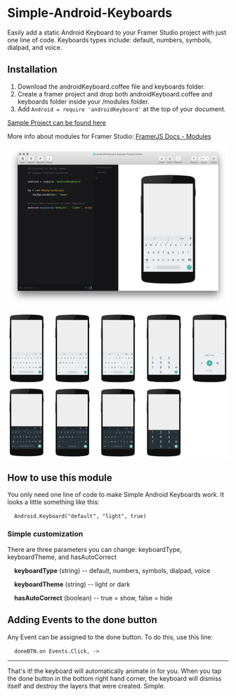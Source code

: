 # Simple-Android-Keyboards
Easily add a static Android Keyboard to your Framer Studio project with just one line of code. Keyboards types include: default, numbers, symbols, dialpad, and voice.

## Installation

1. Download the androidKeyboard.coffee file and keyboards folder.
2. Create a framer project and drop both androidKeyboard.coffee and keyboards folder inside your /modules folder.
3. Add `Android = require 'androidKeyboard'` at the top of your document.

[Sample Project can be found here](http://share.framerjs.com/zu4uu0o71rmx/)

More info about modules for Framer Studio: [FramerJS Docs - Modules](http://framerjs.com/docs/#modules)

![TextLayer](https://raw.githubusercontent.com/imaaronjames/Simple-Android-Keyboards/master/androidKeyboard-Sample-Project.framer/images/samplecode.png)

![TextLayer](https://raw.githubusercontent.com/imaaronjames/Simple-Android-Keyboards/master/androidKeyboard-Sample-Project.framer/images/keyboards.jpg)

## How to use this module
You only need one line of code to make Simple Android Keyboards work. It looks a little something like this:

&nbsp;&nbsp;&nbsp;&nbsp;`Android.Keyboard("default", "light", true)`

### Simple customization
There are three parameters you can change: keyboardType, keyboardTheme, and hasAutoCorrect

&nbsp;&nbsp;&nbsp;&nbsp;**keyboardType** (string) -- default, numbers, symbols, dialpad, voice

&nbsp;&nbsp;&nbsp;&nbsp;**keyboardTheme** (string) -- light or dark

&nbsp;&nbsp;&nbsp;&nbsp;**hasAutoCorrect** (boolean) -- true = show, false = hide

## Adding Events to the done button
Any Event can be assigned to the done button. To do this, use this line:

&nbsp;&nbsp;&nbsp;&nbsp;`doneBTN.on Events.Click, ->`

___
That's it! the keyboard will automatically animate in for you. When you tap the done button in the bottom right hand corner, the keyboard will dismiss itself and destroy the layers that were created. Simple.
